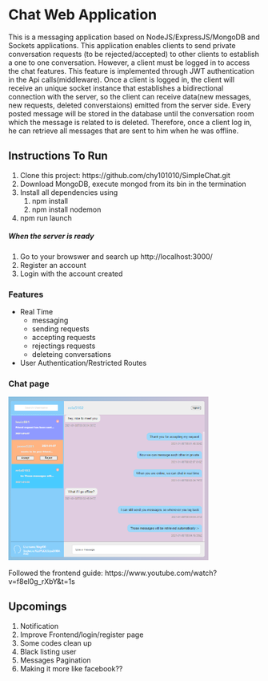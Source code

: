 <h1> Chat Web Application </h1>
This is a messaging application based on NodeJS/ExpressJS/MongoDB and Sockets applications. This application enables clients to send private conversation requests (to be rejected/accepted) to other clients to establish a one to one conversation. However, a client must be logged in to access the chat features. This feature is implemented through JWT authentication in the Api calls(middleware). Once a client is logged in, the client will receive an unique socket instance that establishes a bidirectional connection with the server, so the client can receive data(new messages, new requests, deleted converstaions) emitted from the server side. Every posted message will be stored in the database until the conversation room which the message is related to is deleted. Therefore, once a client log in, he can retrieve all messages that are sent to him when he was offline.

<h2> Instructions To Run </h2>
<ol> 
  <li>Clone this project: https://github.com/chy101010/SimpleChat.git</li>
  <li>Download MongoDB, execute mongod from its bin in the termination</li>
  <li>Install all dependencies using <ol> <li> npm install </li> <li> npm install nodemon </li> </ol> </li>  
  <li>npm run launch</li>
</ol>

<h5> When the server is ready </h5>
<ol>
  <li>Go to your browswer and search up http://localhost:3000/</li>
  <li>Register an account</li>
  <li>Login with the account created</li>
</ol>

<h3>Features</h3>
<ul>
  <li>Real Time
    <ul>
      <li>messaging</li>
      <li>sending requests</li>
      <li>accepting requests</li>
      <li>rejectings requests</li>
      <li>deleteing conversations</li>
    </ul>
  </li>
  <li>User Authentication/Restricted Routes</li>
</ul>

<h3> Chat page </h3>
<img src = "readme/chat.png" width = 400>
<p>Followed the frontend guide: https://www.youtube.com/watch?v=f8el0g_rXbY&t=1s</p>

<h2>Upcomings</h2>
<ol>
  <li>Notification</li>
  <li>Improve Frontend/login/register page</li>
  <li>Some codes clean up</li>
  <li>Black listing user</li>
  <li>Messages Pagination</li>
  <li>Making it more like facebook??</li>
</ol>
